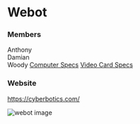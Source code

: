 # Webot

### Members
Anthony
</br>
Damian
</br>
Woody [Computer Specs](https://github.com/woodjj1/Webots-Documentation/blob/master/images/Computer%20Specs.JPG) [Video Card Specs](https://github.com/woodjj1/Webots-Documentation/blob/master/images/Display%20Specs.JPG)

### Website
https://cyberbotics.com/

![webot image](https://github.com/woodjj1/Webots-Documentation/blob/master/images/webotsDownload.JPG)


